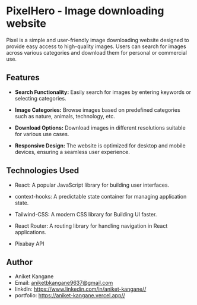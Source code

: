 # PixelHero - Image downloading website

Pixel is a simple and user-friendly image downloading website designed to provide easy access to high-quality images. Users can search for images across various categories and download them for personal or commercial use.



## Features

- **Search Functionality:**  Easily search for images by entering keywords or selecting categories.

- **Image Categories:**  Browse images based on predefined categories such as nature, animals, technology, etc.
  
- **Download Options:**  Download images in different resolutions suitable for various use cases.

- **Responsive Design:**  The website is optimized for desktop and mobile devices, ensuring a seamless user experience.


## Technologies Used

- React: A popular JavaScript library for building user interfaces.
- context-hooks: A predictable state container for managing application state.
- Tailwind-CSS: A modern CSS library for Building UI faster.

- React Router: A routing library for handling navigation in React applications.
- Pixabay API


## Author

- Aniket Kangane
- Email: aniketbkangane9637@gmail.com
- linkdin: https://www.linkedin.com/in/aniket-kangane//
- portfolio: https://aniket-kangane.vercel.app//
